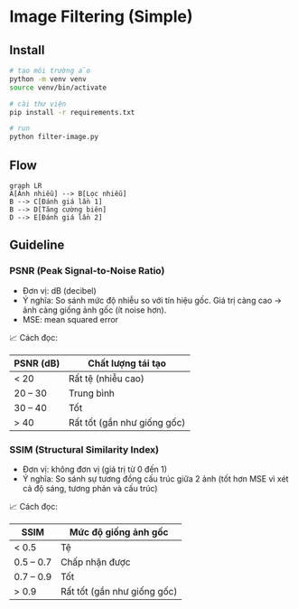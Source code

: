 # Image Filtering (Simple)

## Install

```sh
# tạo môi trường ảo
python -m venv venv
source venv/bin/activate

# cài thư viện
pip install -r requirements.txt

# run
python filter-image.py
```

## Flow

```mermaid
graph LR
A[Ảnh nhiễu] --> B[Lọc nhiễu]
B --> C[Đánh giá lần 1]
B --> D[Tăng cường biên]
D --> E[Đánh giá lần 2]
```

## Guideline

### PSNR (Peak Signal-to-Noise Ratio)

- Đơn vị: dB (decibel)
- Ý nghĩa: So sánh mức độ nhiễu so với tín hiệu gốc. Giá trị càng cao → ảnh càng giống ảnh gốc (ít noise hơn).
- MSE: mean squared error

📈 Cách đọc:

| PSNR (dB) | Chất lượng tái tạo          |
| --------- | --------------------------- |
| < 20      | Rất tệ (nhiễu cao)          |
| 20 – 30   | Trung bình                  |
| 30 – 40   | Tốt                         |
| > 40      | Rất tốt (gần như giống gốc) |

### SSIM (Structural Similarity Index)

- Đơn vị: không đơn vị (giá trị từ 0 đến 1)
- Ý nghĩa: So sánh sự tương đồng cấu trúc giữa 2 ảnh (tốt hơn MSE vì xét cả độ sáng, tương phản và cấu trúc)

📈 Cách đọc:

| SSIM      | Mức độ giống ảnh gốc        |
| --------- | --------------------------- |
| < 0.5     | Tệ                          |
| 0.5 – 0.7 | Chấp nhận được              |
| 0.7 – 0.9 | Tốt                         |
| > 0.9     | Rất tốt (gần như giống gốc) |

